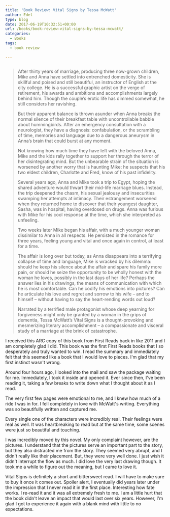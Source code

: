 ```yaml
---
title: 'Book Review: Vital Signs by Tessa McWatt'
author: Edel
type: blog
date: 2017-06-19T10:32:51+00:00
url: /books/book-review-vital-signs-by-tessa-mcwatt/
categories:
  - Books
tags:
  - book review

---
```

<img data-attachment-id="471" data-permalink="http://edelgrace.me/blog/books/book-review-vital-signs-by-tessa-mcwatt/attachment/vital-signs/" data-orig-file="https://i0.wp.com/edelgrace.me/blog/wp-content/uploads/2017/06/vital-signs.png?fit=189%2C294" data-orig-size="189,294" data-comments-opened="1" data-image-meta="{&quot;aperture&quot;:&quot;0&quot;,&quot;credit&quot;:&quot;&quot;,&quot;camera&quot;:&quot;&quot;,&quot;caption&quot;:&quot;&quot;,&quot;created_timestamp&quot;:&quot;0&quot;,&quot;copyright&quot;:&quot;&quot;,&quot;focal_length&quot;:&quot;0&quot;,&quot;iso&quot;:&quot;0&quot;,&quot;shutter_speed&quot;:&quot;0&quot;,&quot;title&quot;:&quot;&quot;,&quot;orientation&quot;:&quot;0&quot;}" data-image-title="vital-signs" data-image-description="" data-medium-file="https://i0.wp.com/edelgrace.me/blog/wp-content/uploads/2017/06/vital-signs.png?fit=189%2C294" data-large-file="https://i0.wp.com/edelgrace.me/blog/wp-content/uploads/2017/06/vital-signs.png?fit=189%2C294" src="https://i0.wp.com/edelgrace.me/blog/wp-content/uploads/2017/06/vital-signs.png?resize=189%2C294" alt="" class="alignleft size-full wp-image-471" data-recalc-dims="1" />

> After thirty years of marriage, producing three now-grown children, Mike and Anna have settled into entrenched domesticity. She is skillful and poised and still beautiful, an instructor of English at the city college. He is a successful graphic artist on the verge of retirement, his awards and ambitions and accomplishments largely behind him. Though the couple’s erotic life has dimmed somewhat, he still considers her ravishing.
> 
> But their apparent balance is thrown asunder when Anna breaks the normal silence of their breakfast table with uncontrollable babble about hummingbirds. After an emergency consultation with a neurologist, they have a diagnosis: confabulation, or the scrambling of time, memories and language due to a dangerous aneurysm in Anna’s brain that could burst at any moment.
> 
> Not knowing how much time they have left with the beloved Anna, Mike and the kids rally together to support her through the terror of her disintegrating mind. But the unbearable strain of the situation is worsened by another worry that is haunting Mike: he suspects that his two eldest children, Charlotte and Fred, know of his past infidelity.
> 
> Several years ago, Anna and Mike took a trip to Egypt, hoping the shared adventure would thwart their mid-life marriage blues. Instead, the trip deepened the chasm, his sexual jealousy and insecurities swamping her attempts at intimacy. Their estrangement worsened when they returned home to discover that their youngest daughter, Sasha, was in hospital, having overdosed on drugs. Anna was furious with Mike for his cool response at the time, which she interpreted as unfeeling.
> 
> Two weeks later Mike began his affair, with a much younger woman dissimilar to Anna in all respects. He persisted in the romance for three years, feeling young and vital and once again in control, at least for a time.
> 
> The affair is long over but today, as Anna disappears into a terrifying collapse of time and language, Mike is wracked by his dilemma: should he keep his silence about the affair and spare his family more pain, or should he seize the opportunity to be wholly honest with the woman he loves, possibly in the last days of her life? Perhaps the answer lies in his drawings, the means of communication with which he is most comfortable. Can he codify his emotions into pictures? Can he articulate his love and regret and sorrow to his wife – and to himself – without having to say the heart-rending words out loud?
> 
> Narrated by a terrified male protagonist whose deep yearning for forgiveness might only be granted by a woman in the grips of dementia, Tessa McWatt’s Vital Signs is a thought-provoking and mesmerizing literary accomplishment – a compassionate and visceral study of a marriage at the brink of catastrophe.

I received this ARC copy of this book from First Reads back in like 2011 and I am completely glad I did. This book was the first First Reads books that I so desperately and truly wanted to win. I read the summary and immediately felt that this seemed like a book that I would love to pieces. I'm glad that my first instinct wasn't wrong.

Around four hours ago, I looked into the mail and saw the package waiting for me. Immediately, I took it inside and opened it. Ever since then, I've been reading it, taking a few breaks to write down what I thought about it as I read.

The very first few pages were emotional to me, and I knew how much of a ride I was in for. I fell completely in love with McWatt's writing. Everything was so beautifully written and captured me.

Every single one of the characters were incredibly real. Their feelings were real as well. It was heartbreaking to read but at the same time, some scenes were just so beautiful and touching.

I was incredibly moved by this novel. My only complaint however, are the pictures. I understand that the pictures serve an important part to the story, but they also distracted me from the story. They seemed very abrupt, and I didn't really like their placement. But, they were very well done. I just wish it didn't interrupt the flow as much. I did love the very last drawing though. It took me a while to figure out the meaning, but I came to love it.

Vital Signs is definitely a short and bittersweet read. I will have to make sure to buy it once it comes out. Spoiler alert, I eventually did years later under the impression that I never read it in the first place. Interesting how fate works. I re-read it and it was all extremely fresh to me. I am a little hurt that the book didn't leave an impact that would last over six years. However, I'm glad I got to experience it again with a blank mind with little to no expectations.